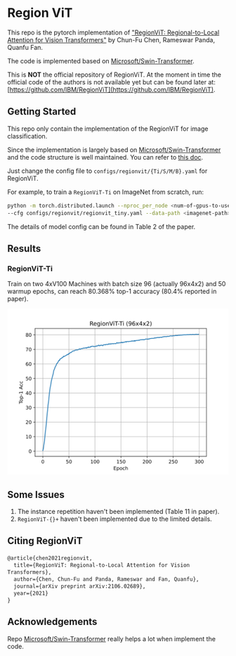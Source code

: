 # Region ViT

This repo is the pytorch implementation of ["RegionViT: Regional-to-Local Attention for Vision Transformers"](https://arxiv.org/pdf/2106.02689.pdf) by Chun-Fu Chen, Rameswar Panda, Quanfu Fan.

The code is implemented based on [Microsoft/Swin-Transformer](https://github.com/microsoft/Swin-Transformer).

This is **NOT** the official repository of RegionViT. At the moment in time the official code of the authors 
is not available yet but can be found later at: [https://github.com/IBM/RegionViT](https://github.com/IBM/RegionViT).

## Getting Started
This repo only contain the implementation of the RegionViT for image classification.

Since the implementation is largely based on [Microsoft/Swin-Transformer](https://github.com/microsoft/Swin-Transformer) 
and the code structure is well maintained. You can refer to [this doc](https://github.com/microsoft/Swin-Transformer/blob/main/get_started.md).

Just change the config file to `configs/regionvit/{Ti/S/M/B}.yaml` for RegionViT.

For example, to train a `RegionViT-Ti` on ImageNet from scratch, run:
```bash
python -m torch.distributed.launch --nproc_per_node <num-of-gpus-to-use> --master_port 12345  main.py \ 
--cfg configs/regionvit/regionvit_tiny.yaml --data-path <imagenet-path> [--batch-size <batch-size-per-gpu> --output <output-directory> --tag <job-tag>]
```

The details of model config can be found in Table 2 of the paper.

## Results
### RegionViT-Ti
Train on two 4xV100 Machines with batch size 96 (actually 96x4x2) and 50 warmup epochs, can reach 80.368% top-1 accuracy (80.4% reported in paper).

![train log](figures/train_log.svg)

## Some Issues
1. The instance repetition haven't been implemented (Table 11 in paper).
2. `RegionViT-{}+` haven't been implemented due to the limited details.

## Citing RegionViT
```
@article{chen2021regionvit,
  title={RegionViT: Regional-to-Local Attention for Vision Transformers},
  author={Chen, Chun-Fu and Panda, Rameswar and Fan, Quanfu},
  journal={arXiv preprint arXiv:2106.02689},
  year={2021}
}
```

## Acknowledgements
Repo [Microsoft/Swin-Transformer](https://github.com/microsoft/Swin-Transformer) really helps a lot when implement the code.

